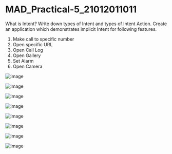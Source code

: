 # MAD_Practical-5_21012011011
What is Intent? Write down types of Intent and types of Intent Action. Create an application which demonstrates implicit Intent for following features. 
1. Make call to specific number
2. Open specific URL
3. Open Call Log
4. Open Gallery
5. Set Alarm
6. Open Camera

![image](https://github.com/Diya-Chauhan/MAD_Practical-5_21012011011/assets/98373841/0d4484b3-e361-47fb-bc15-cba62a934f19)

![image](https://github.com/Diya-Chauhan/MAD_Practical-5_21012011011/assets/98373841/217161ab-3e6e-4dd5-8781-6bd6f802cfd0)

![image](https://github.com/Diya-Chauhan/MAD_Practical-5_21012011011/assets/98373841/b38608e2-dfac-40d5-b660-020c92b910b1)

![image](https://github.com/Diya-Chauhan/MAD_Practical-5_21012011011/assets/98373841/7200c3a5-4482-4b7b-b902-e27ac4fe0f2e)

![image](https://github.com/Diya-Chauhan/MAD_Practical-5_21012011011/assets/98373841/46e727f9-3d60-4b42-b67b-6d49378ea22b)

![image](https://github.com/Diya-Chauhan/MAD_Practical-5_21012011011/assets/98373841/5ad3c969-d06e-4a41-90b4-017338cad5a1)

![image](https://github.com/Diya-Chauhan/MAD_Practical-5_21012011011/assets/98373841/a52c8fd6-0211-4eec-ab9f-509a11eb1766)

![image](https://github.com/Diya-Chauhan/MAD_Practical-5_21012011011/assets/98373841/d5e7a738-e96f-4e0d-a913-7d8438953a3a)
